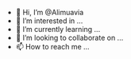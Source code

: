 - 👋 Hi, I’m @Alimuavia
- 👀 I’m interested in ...
- 🌱 I’m currently learning ...
- 💞️ I’m looking to collaborate on ...
- 📫 How to reach me ...

<!---
Alimuavia/Alimuavia is a ✨ special ✨ repository because its `README.md` (this file) appears on your GitHub profile.
You can click the Preview link to take a look at your changes.
--->
